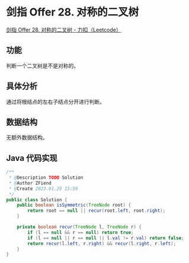 # 剑指 Offer 28. 对称的二叉树

[剑指 Offer 28. 对称的二叉树 - 力扣（Leetcode）](https://leetcode.cn/problems/dui-cheng-de-er-cha-shu-lcof/description/)

## 功能

判断一个二叉树是不是对称的。

## 具体分析

通过将根结点的左右子结点分开进行判断。

## 数据结构

无额外数据结构。

## Java 代码实现

```java
/**
 * @Description TODO Solution
 * @Author ZFiend
 * @Create 2023.01.25 15:59
 */
public class Solution {
    public boolean isSymmetric(TreeNode root) {
        return root == null || recur(root.left, root.right);
    }

    private boolean recur(TreeNode l, TreeNode r) {
        if (l == null && r == null) return true;
        if (l == null || r == null || l.val != r.val) return false;
        return recur(l.left, r.right) && recur(l.right, r.left);
    }
}
```
